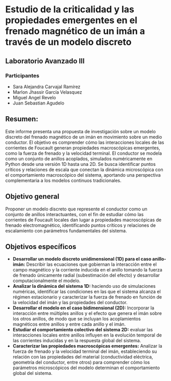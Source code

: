 # Estudio de la criticalidad y las propiedades emergentes en el frenado magnético de un imán a través de un modelo discreto
## Laboratorio Avanzado III 
### Participantes 
* Sara Alejandra Carvajal Ramírez
* Marlon Jhassir García Velasquez
* Miguel Angel Revelo
* Juan Sebastian Agudelo

## Resumen: 
Este informe presenta una propuesta de investigación sobre un modelo discreto del frenado magnético de un imán en movimiento sobre un medio conductor. El objetivo es comprender cómo las interacciones locales de las corrientes de Foucault generan propiedades macroscópicas emergentes, como la fuerza de frenado y la velocidad terminal. El conductor se modela como un conjunto de anillos acoplados, simulados numéricamente en Python desde una versión 1D hasta una 2D. Se busca identificar puntos críticos y  relaciones de escala que conectan la dinámica microscópica con el comportamiento macroscópico del sistema, aportando una perspectiva complementaria a los modelos continuos tradicionales.

## Objetivo general 
Proponer un modelo discreto que represente el conductor como un conjunto de anillos interactuantes, con el fin de estudiar cómo las corrientes de Foucault locales dan lugar a propiedades macroscópicas de frenado electromagnético, identificando puntos críticos y relaciones de escalamiento con parámetros fundamentales del sistema.

## Objetivos específicos
* **Desarrollar un modelo discreto unidimensional (1D) para el caso anillo-imán:** Describir  las ecuaciones que gobiernan la interacción entre el campo magnético y la corriente inducida en el anillo tomando la fuerza de frenado únicamente radial (subestimación del efecto) y desarrollar computacionalmente el modelo.
* **Analizar la dinámica del sistema 1D:**  haciendo uso de simulaciones numéricas, identificar las condiciones en las que el sistema alcanza el régimen estacionario y caracterizar la fuerza de frenado en función de la velocidad del imán y las propiedades del conductor.
* **Desarrollar el modelo en el caso bidimensional (2D):** Incorporar la interacción entre múltiples anillos y el efecto que genera el imán sobre los otros anillos, de modo que se incluyan los acoplamientos magnéticos entre anillos y entre cada anillo y el imán.
* **Estudiar el comportamiento colectivo del sistema 2D:** evaluar las interacciones locales entre anillos influyen en la evolución temporal de las corrientes inducidas y en la respuesta global del sistema.
* **Caracterizar las propiedades macroscópicas emergentes:** Analizar la fuerza de frenado y la velocidad terminal del imán, estableciendo su relación con las propiedades del material (conductividad eléctrica, geometría del conductor, entre otros) para comprender cómo los parámetros microscópicos del modelo determinan el comportamiento global del sistema.



